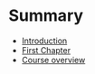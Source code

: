 # Summary

* [Introduction](README.md)
* [First Chapter](chapter1.md)
* [Course overview](course-overview.md)

